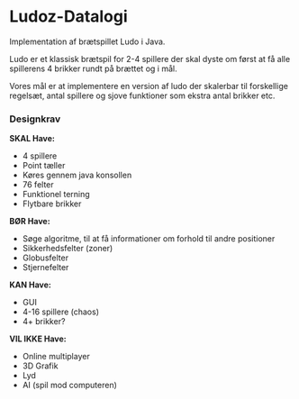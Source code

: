 # Ludoz-Datalogi
Implementation af brætspillet Ludo i Java.

Ludo er et klassisk brætspil for 2-4 spillere der skal dyste om først at få alle spillerens 4 brikker rundt på brættet og i mål. 

Vores mål er at implementere en version af ludo der skalerbar til forskellige regelsæt, antal spillere og sjove funktioner som ekstra antal brikker etc.


### **Designkrav**

**SKAL Have:**
- 4 spillere
- Point tæller
- Køres gennem java konsollen
- 76 felter
- Funktionel terning
- Flytbare brikker

**BØR Have:**
- Søge algoritme, til at få informationer om forhold til andre positioner
- Sikkerhedsfelter (zoner)
- Globusfelter
- Stjernefelter

**KAN Have:**
- GUI
- 4-16 spillere (chaos)
- 4+ brikker?

**VIL IKKE Have:**
- Online multiplayer
- 3D Grafik
- Lyd
- AI (spil mod computeren)
